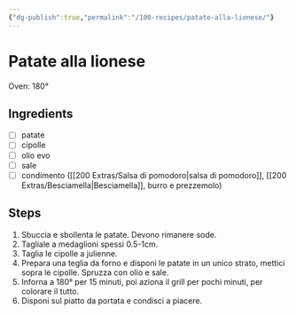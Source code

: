```yaml
---
{"dg-publish":true,"permalink":"/100-recipes/patate-alla-lionese/"}
---
```


# Patate alla lionese
Oven: 180°
## Ingredients
- [ ] patate
- [ ] cipolle
- [ ] olio evo
- [ ] sale
- [ ] condimento ([[200 Extras/Salsa di pomodoro\|salsa di pomodoro]], [[200 Extras/Besciamella\|Besciamella]], burro e prezzemolo)
## Steps
1. Sbuccia e sbollenta le patate. Devono rimanere sode.
2. Tagliale a medaglioni spessi 0.5-1cm.
3. Taglia le cipolle a julienne.
4. Prepara una teglia da forno e disponi le patate in un unico strato, mettici sopra le cipolle. Spruzza con olio e sale.
5. Inforna a 180° per 15 minuti, poi aziona il grill per pochi minuti, per colorare il tutto.
6. Disponi sul piatto da portata e condisci a piacere.
